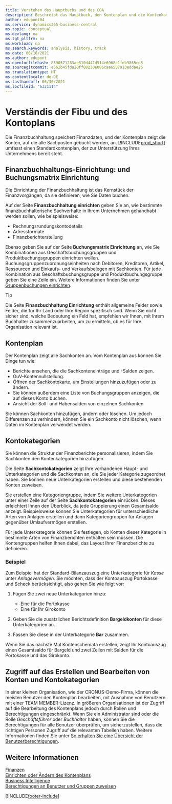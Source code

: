 ```yaml
---
title: Verstehen des Hauptbuchs und des COA
description: Beschreibt das Hauptbuch, den Kontenplan und die Kontenkategorien. Verwenden Sie die Seite Finanzbuchhaltung Einrichtung, um die Handhabung der Buchhaltung in Ihrer Firma festzulegen.
author: edupont04
ms.service: dynamics365-business-central
ms.topic: conceptual
ms.devlang: na
ms.tgt_pltfrm: na
ms.workload: na
ms.search.keywords: analysis, history, track
ms.date: 06/16/2021
ms.author: edupont
ms.openlocfilehash: 8590571283ae810d442d514e6968c1feb9865cd8
ms.sourcegitcommit: e562b45fda20ff88230e086caa6587913eddae26
ms.translationtype: HT
ms.contentlocale: de-DE
ms.lasthandoff: 06/30/2021
ms.locfileid: "6321114"
---
```

# <a name="understanding-the-general-ledger-and-the-coa"></a>Verständis der Fibu und des Kontoplans

Die Finanzbuchhaltung speichert Finanzdaten, und der Kontenplan zeigt die Konten, auf die alle Sachposten gebucht werden, an. [!INCLUDE[prod_short](includes/prod_short.md)] umfasst einen Standardkontenplan, der zur Unterstützung Ihres Unternehmens bereit steht.

## <a name="general-ledger-setup-and-general-posting-setup"></a>Finanzbuchhaltungs-Einrichtung: und Buchungsmatrix Einrichtung

Die Einrichtung der Finanzbuchhaltung ist das Kernstück der Finanzvorgängen, da sie definieren, wie Sie Daten buchen.  

Auf der Seite **Finanzbuchhaltung einrichten** geben Sie an, wie bestimmte finanzbuchhalterische Sachverhalte in Ihrem Unternehmen gehandhabt werden sollen, wie beispielsweise:  

* Rechnungsrundungskontodetails  
* Adressformate  
* Finanzberichterstellung  

Ebenso geben Sie auf der Seite **Buchungsmatrix Einrichtung** an, wie Sie Kombinationen aus Geschäftsbuchungsgruppen und Produktbuchungsgruppen einrichten wollen. Buchungsgruppenzuordnungseinheiten nach Debitoren, Kreditoren, Artikel, Ressourcen und Einkaufs- und Verkaufsbelegen mit Sachkonten. Für jede Kombination aus Geschäftsbuchungsgruppe und Produktbuchungsgruppe geben Sie eine Zeile ein. Weitere Informationen finden Sie unter [Gruppenbuchungen einrichten](finance-posting-groups.md).  

> [!TIP]
> Die Seite **Finanzbuchhaltung Einrichtung** enthält allgemeine Felder sowie Felder, die für Ihr Land oder Ihre Region spezifisch sind. Wenn Sie nicht sicher sind, welche Bedeutung ein Feld hat, empfehlen wir Ihnen, mit Ihrem Buchhalter zusammenzuarbeiten, um zu ermitteln, ob es für Ihre Organisation relevant ist.  

## <a name="the-chart-of-accounts"></a>Kontenplan

Der Kontenplan zeigt alle Sachkonten an. Vom Kontenplan aus können Sie Dinge tun wie:  

* Berichte ansehen, die die Sachkonteneinträge und -Salden zeigen.  
* GuV-Kontennullstellung.  
* Öffnen der Sachkontokarte, um Einstellungen hinzuzufügen oder zu ändern.  
* Sie können außerdem eine Liste von Buchungsgruppen anzeigen, die auf dieses Konto buchen.
* Ansicht der Soll- und Habensalden von einzelnen Sachkonten  

Sie können Sachkonten hinzufügen, ändern oder löschen. Um jedoch Differenzen zu verhindern, können Sie ein Sachkonto nicht löschen, wenn Daten im Kontenplan verwendet werden.  

## <a name="account-categories"></a>Kontokategorien

Sie können die Struktur der Finanzberichte personalisieren, indem Sie Sachkonten den Kontenkategorien hinzufügen.  

Die Seite **Sachkontokategorien** zeigt Ihre vorhandenen Haupt- und Unterkategorien und die Sachkonten an, die Sie jeder Kategorie zugeordnet haben. Sie können neue Unterkategorien erstellen und diese bestehenden Konten zuweisen.  

Sie erstellen eine Kategoriengruppe, indem Sie weitere Unterkategorien unter einer Zeile auf der Seite **Sachkontokategorien** einrücken. Dieses erleichtert Ihnen den Überblick, da jede Gruppierung einen Gesamtsaldo anzeigt. Beispielsweise können Sie Unterkategorien für unterschiedliche Arten von Anlagen erstellen und dann Kategoriengruppen für Anlagen gegenüber Umlaufvermögen erstellen.  

Für jede Unterkategorie können Sie festlegen, ob Konten dieser Kategorie in bestimmte Arten von Finanzberichten enthalten sein müssen. Die Kontengruppen helfen Ihnen dabei, das Layout Ihrer Finanzberichte zu definieren.  

### <a name="example"></a>Beispiel

Zum Beispiel hat der Standard-Bilanzauszug eine Unterkategorie für *Kasse* unter *Anlagevermögen*. Sie möchten, dass der Kontoauszug Portokasse und Scheck berücksichtigt, also gehen Sie wie folgt vor:  

1. Fügen Sie zwei neue Unterkategorien hinzu:

    * Eine für die Portokasse  
    * Eine für Ihr Girokonto  
2. Geben Sie die zusätzlichen Berichtsdefinition **Bargeldkonten** für diese Unterkategorien an.  
3. Fassen Sie diese in der Unterkategorie **Bar** zusammen.  

Wenn Sie das nächste Mal Kontenschemata erstellen, zeigt Ihr Kontoauszug einen Gesamtsaldo für Bargeld und zwei Zeilen mit Salden für die Portokasse und das Girokonto.  

## <a name="access-to-create-and-edit-accounts-and-account-categories"></a>Zugriff auf das Erstellen und Bearbeiten von Konten und Kontokategorien

In einer kleinen Organisation, wie der CRONUS-Demo-Firma, können die meisten Benutzer den Kontenplan bearbeiten, mit Ausnahme von Benutzern mit einer TEAM MEMBER-Lizenz. In größeren Organisationen ist der Zugriff auf die Bearbeitung des Kontenplans jedoch durch Rollen und Berechtigungen eingeschränkt. Wenn Sie ein Administrator sind oder die Rolle *Geschäftsführer* oder *Buchhalter* haben, können Sie die Berechtigungen für alle Benutzer überprüfen, um sicherzustellen, dass die richtigen Personen Zugriff auf die relevanten Tabellen haben. Weitere Informationen finden Sie unter [So erhalten Sie eine Übersicht der Benutzerberechtigungen](ui-define-granular-permissions.md#to-get-an-overview-of-a-users-permissions).  

## <a name="see-also"></a>Weitere Informationen

[Finanzen](finance.md)  
[Einrichten oder Ändern des Kontenplans](finance-setup-chart-accounts.md)  
[Business Intelligence](bi.md)  
[Berechtigungen an Benutzer und Gruppen zuweisen](ui-define-granular-permissions.md)  


[!INCLUDE[footer-include](includes/footer-banner.md)]